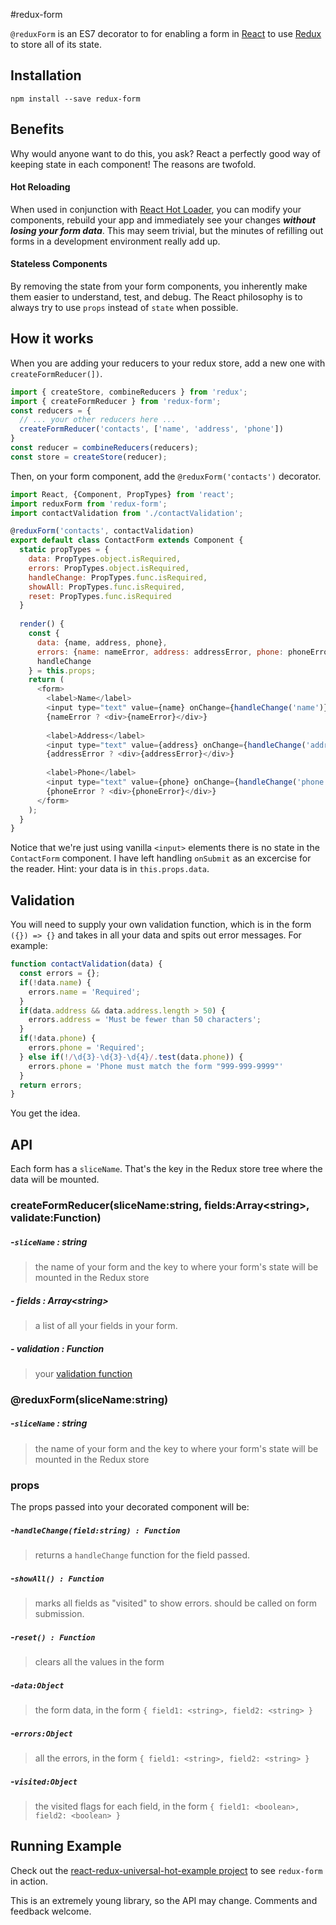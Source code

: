 #redux-form


`@reduxForm` is an ES7 decorator to for enabling a form in [React](https://github.com/facebook/react) to use [Redux](https://github.com/gaearon/redux) to store all of 
its state.

## Installation

```
npm install --save redux-form
```

## Benefits

Why would anyone want to do this, you ask? React a perfectly good way of keeping state in each component! The reasons are twofold.

#### Hot Reloading

When used in conjunction with [React Hot Loader](https://github.com/gaearon/react-hot-loader), you can modify your components, rebuild your app and immediately see your changes ***without losing your form data***. This may seem trivial, but the minutes of refilling out forms in a development environment really add up.

#### Stateless Components

By removing the state from your form components, you inherently make them easier to understand, test, and debug. The React philosophy is to always try to use `props` instead of `state` when possible.

## How it works

When you are adding your reducers to your redux store, add a new one with `createFormReducer(])`.

```javascript
import { createStore, combineReducers } from 'redux';
import { createFormReducer } from 'redux-form';
const reducers = {
  // ... your other reducers here ...
  createFormReducer('contacts', ['name', 'address', 'phone'])
}
const reducer = combineReducers(reducers);
const store = createStore(reducer);
```

Then, on your form component, add the `@reduxForm('contacts')` decorator.

```javascript
import React, {Component, PropTypes} from 'react';
import reduxForm from 'redux-form';
import contactValidation from './contactValidation';

@reduxForm('contacts', contactValidation)
export default class ContactForm extends Component {
  static propTypes = {
    data: PropTypes.object.isRequired,
    errors: PropTypes.object.isRequired,
    handleChange: PropTypes.func.isRequired,
    showAll: PropTypes.func.isRequired,
    reset: PropTypes.func.isRequired
  }
  
  render() {
    const {
      data: {name, address, phone},
      errors: {name: nameError, address: addressError, phone: phoneError},
      handleChange
    } = this.props;
    return (
      <form>
        <label>Name</label>
        <input type="text" value={name} onChange={handleChange('name')}/>
        {nameError ? <div>{nameError}</div>}
        
        <label>Address</label>
        <input type="text" value={address} onChange={handleChange('address')}/>
        {addressError ? <div>{addressError}</div>}
        
        <label>Phone</label>
        <input type="text" value={phone} onChange={handleChange('phone')}/>
        {phoneError ? <div>{phoneError}</div>}
      </form>
    );
  }
}
```

Notice that we're just using vanilla `<input>` elements there is no state in the `ContactForm` component. I have left handling `onSubmit` as an excercise for the reader. Hint: your data is in `this.props.data`.

## Validation

You will need to supply your own validation function, which is in the form `({}) => {}` and takes in all your data and spits out error messages. For example:

```javascript
function contactValidation(data) {
  const errors = {};
  if(!data.name) {
    errors.name = 'Required';
  }
  if(data.address && data.address.length > 50) {
    errors.address = 'Must be fewer than 50 characters';
  }
  if(!data.phone) {
    errors.phone = 'Required';
  } else if(!/\d{3}-\d{3}-\d{4}/.test(data.phone)) {
    errors.phone = 'Phone must match the form "999-999-9999"'
  }
  return errors;
}
```
You get the idea.

## API

Each form has a `sliceName`. That's the key in the Redux store tree where the data will be mounted.

### createFormReducer(sliceName:string, fields:Array&lt;string&gt;, validate:Function)

##### -`sliceName` : string

> the name of your form and the key to where your form's state will be mounted in the Redux store

##### - fields : Array&lt;string&gt;

> a list of all your fields in your form.

##### - validation : Function

> your [validation function](#validation)

### @reduxForm(sliceName:string)

##### -`sliceName` : string

> the name of your form and the key to where your form's state will be mounted in the Redux store

### props

The props passed into your decorated component will be:

##### -`handleChange(field:string) : Function`

> returns a `handleChange` function for the field passed.

##### -`showAll() : Function`

> marks all fields as "visited" to show errors. should be called on form submission.

##### -`reset() : Function`

> clears all the values in the form

##### -`data:Object`

> the form data, in the form `{ field1: <string>, field2: <string> }`

##### -`errors:Object`

> all the errors, in the form `{ field1: <string>, field2: <string> }`

##### -`visited:Object`

> the visited flags for each field, in the form `{ field1: <boolean>, field2: <boolean> }`

## Running Example

Check out the [react-redux-universal-hot-example project](https://github.com/erikras/react-redux-universal-hot-example) to see `redux-form` in action.

This is an extremely young library, so the API may change. Comments and feedback welcome.

